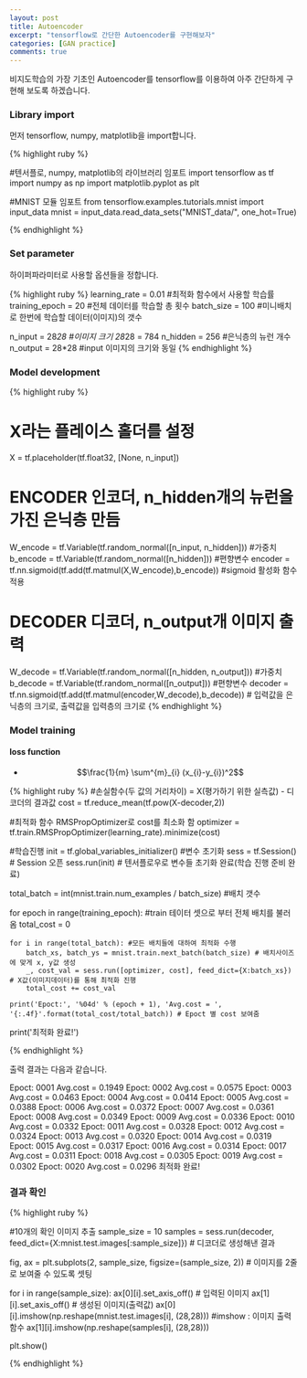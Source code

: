 ```yaml
---
layout: post
title: Autoencoder
excerpt: "tensorflow로 간단한 Autoencoder를 구현해보자"
categories: [GAN practice]
comments: true
---
```


비지도학습의 가장 기초인 Autoencoder를 tensorflow를 이용하여 아주 간단하게 구현해 보도록 하겠습니다.

### Library import

먼저 tensorflow, numpy, matplotlib을 import합니다.

{% highlight ruby %} 

#텐서플로, numpy, matplotlib의 라이브러리 임포트
import tensorflow as tf
import numpy as np
import matplotlib.pyplot as plt

#MNIST 모듈 임포트
from tensorflow.examples.tutorials.mnist import input_data
mnist = input_data.read_data_sets("MNIST_data/", one_hot=True)

{% endhighlight %}

### Set parameter

하이퍼파라미터로 사용할 옵션들을 정합니다.

{% highlight ruby %} 
learning_rate = 0.01 #최적화 함수에서 사용할 학습률
training_epoch = 20  #전체 데이터를 학습할 총 횟수
batch_size = 100     #미니배치로 한번에 학습할 데이터(이미지)의 갯수

n_input = 28*28      #이미지 크기 28*28 = 784
n_hidden = 256       #은닉층의 뉴런 개수
n_output = 28*28     #input 이미지의 크기와 동일 
{% endhighlight %}

### Model development

{% highlight ruby %} 

# X라는 플레이스 홀더를 설정
X = tf.placeholder(tf.float32, [None, n_input])

# ENCODER 인코더, n_hidden개의 뉴런을 가진 은닉층 만듬
W_encode = tf.Variable(tf.random_normal([n_input, n_hidden]))  #가중치 
b_encode = tf.Variable(tf.random_normal([n_hidden])) #편향변수
encoder = tf.nn.sigmoid(tf.add(tf.matmul(X,W_encode),b_encode)) #sigmoid 활성화 함수 적용

# DECODER 디코더, n_output개 이미지 출력
W_decode = tf.Variable(tf.random_normal([n_hidden, n_output])) #가중치
b_decode = tf.Variable(tf.random_normal([n_output])) #편향변수 
decoder = tf.nn.sigmoid(tf.add(tf.matmul(encoder,W_decode),b_decode)) # 입력값을 은닉층의 크기로, 출력값을 입력층의 크기로 
{% endhighlight %}

### Model training

#### loss function

* $$\frac{1}{m} \sum^{m}_{i} (x_{i}-y_{i})^2$$

{% highlight ruby %} 
#손실함수(두 값의 거리차이) = X(평가하기 위한 실측값) - 디코더의 결과값
cost = tf.reduce_mean(tf.pow(X-decoder,2))

#최적화 함수 RMSPropOptimizer로 cost를 최소화 함
optimizer = tf.train.RMSPropOptimizer(learning_rate).minimize(cost)

#학습진행
init = tf.global_variables_initializer() #변수 초기화
sess = tf.Session() # Session 오픈
sess.run(init) # 텐서플로우로 변수들 초기화 완료(학습 진행 준비 완료)

total_batch = int(mnist.train.num_examples / batch_size) #배치 갯수

for epoch in range(training_epoch): #train 테이터 셋으로 부터 전체 배치를 불러옴
    total_cost = 0
    
    for i in range(total_batch): #모든 배치들에 대하여 최적화 수행
        batch_xs, batch_ys = mnist.train.next_batch(batch_size) # 배치사이즈에 맞게 x, y값 생성
        _, cost_val = sess.run([optimizer, cost], feed_dict={X:batch_xs}) # X값(이미지데이터)를 통해 최적화 진행
        total_cost += cost_val 
        
    print('Epoct:', '%04d' % (epoch + 1), 'Avg.cost = ', '{:.4f}'.format(total_cost/total_batch)) # Epoct 별 cost 보여줌

print('최적화 완료!')

{% endhighlight %}

출력 결과는 다음과 같습니다.

Epoct: 0001 Avg.cost =  0.1949
Epoct: 0002 Avg.cost =  0.0575
Epoct: 0003 Avg.cost =  0.0463
Epoct: 0004 Avg.cost =  0.0414
Epoct: 0005 Avg.cost =  0.0388
Epoct: 0006 Avg.cost =  0.0372
Epoct: 0007 Avg.cost =  0.0361
Epoct: 0008 Avg.cost =  0.0349
Epoct: 0009 Avg.cost =  0.0336
Epoct: 0010 Avg.cost =  0.0332
Epoct: 0011 Avg.cost =  0.0328
Epoct: 0012 Avg.cost =  0.0324
Epoct: 0013 Avg.cost =  0.0320
Epoct: 0014 Avg.cost =  0.0319
Epoct: 0015 Avg.cost =  0.0317
Epoct: 0016 Avg.cost =  0.0314
Epoct: 0017 Avg.cost =  0.0311
Epoct: 0018 Avg.cost =  0.0305
Epoct: 0019 Avg.cost =  0.0302
Epoct: 0020 Avg.cost =  0.0296
최적화 완료!

### 결과 확인

{% highlight ruby %} 

#10개의 확인 이미지 추출
sample_size = 10
samples = sess.run(decoder, feed_dict={X:mnist.test.images[:sample_size]}) # 디코더로 생성해낸 결과

fig, ax = plt.subplots(2, sample_size, figsize=(sample_size, 2)) # 이미지를 2줄로 보여줄 수 있도록 셋팅

for i in range(sample_size):
    ax[0][i].set_axis_off() # 입력된 이미지
    ax[1][i].set_axis_off() # 생성된 이미지(출력값)
    ax[0][i].imshow(np.reshape(mnist.test.images[i], (28,28))) #imshow : 이미지 출력함수
    ax[1][i].imshow(np.reshape(samples[i], (28,28)))

plt.show()


{% endhighlight %}

